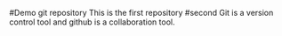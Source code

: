 #Demo git repository
This is the first repository
#second
Git is a version control tool and github is a collaboration tool.

